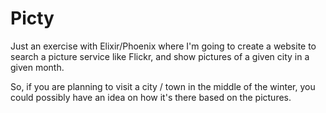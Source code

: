 # Picty

Just an exercise with Elixir/Phoenix where I'm going to create a website to search a picture service like Flickr, and show pictures of a given city in a given month.  

So, if you are planning to visit a city / town in the middle of the winter, you could possibly have an idea on how it's there based on the pictures. 

